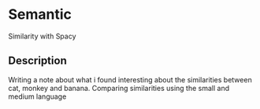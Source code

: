 # Semantic
Similarity with Spacy

## Description
Writing a note about what i found interesting about the similarities
between cat, monkey and banana.
Comparing similarities using the small and medium language

